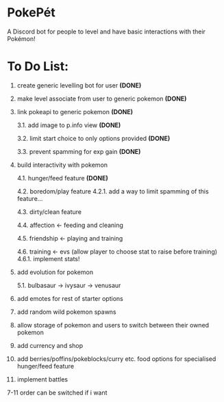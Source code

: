 # PokePét
A Discord bot for people to level and have basic interactions with their Pokémon!

# To Do List:
1. create generic levelling bot for user **(DONE)**

2. make level associate from user to generic pokemon **(DONE)**

3. link pokeapi to generic pokemon **(DONE)**
    
    3.1. add image to p.info view **(DONE)**
    
    3.2. limit start choice to only options provided **(DONE)**
    
    3.3. prevent spamming for exp gain **(DONE)**

4. build interactivity with pokemon
    
    4.1. hunger/feed feature **(DONE)**
    
    4.2. boredom/play feature
        4.2.1. add a way to limit spamming of this feature...
    
    4.3. dirty/clean feature
    
    4.4. affection <- feeding and cleaning
    
    4.5. friendship <- playing and training 
    
    4.6. training <- evs (allow player to choose stat to raise before training)
        4.6.1. implement stats!
     
5. add evolution for pokemon
    
    5.1. bulbasaur -> ivysaur -> venusaur

6. add emotes for rest of starter options

7. add random wild pokemon spawns

8. allow storage of pokemon and users to switch between their owned pokemon

9. add currency and shop

10. add berries/poffins/pokeblocks/curry etc. food options for specialised hunger/feed feature

11. implement battles

7-11 order can be switched if i want
